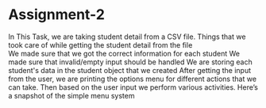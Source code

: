 # Assignment-2
In This Task, we are taking student detail from a CSV file.
Things that we took care of while getting the student detail from the file	
We made sure that we got the correct information for each student
We made sure that invalid/empty input should be handled
We are storing each student's data in the student object that we created
After getting the input from the user, we are printing the options menu for different actions that we can take.
Then based on the user input we perform various activities. Here’s a snapshot of the simple menu system
